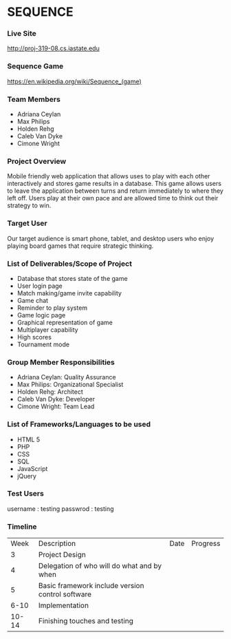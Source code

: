 # SEQUENCE

### Live Site
http://proj-319-08.cs.iastate.edu

### Sequence Game
https://en.wikipedia.org/wiki/Sequence_(game)

### Team Members
- Adriana Ceylan
- Max Philips
- Holden Rehg
- Caleb Van Dyke
- Cimone Wright

### Project Overview
Mobile friendly web application that allows uses to play with each other interactively and stores game results in a database. This game allows users to leave the application between turns and return immediately to where they left off. Users play at their own pace and are allowed time to think out their strategy to win.

### Target User
Our target audience is smart phone, tablet, and desktop users who enjoy playing board games that require strategic thinking.

### List of Deliverables/Scope of Project
- Database that stores state of the game 
- User login page
- Match making/game invite capability 
- Game chat
- Reminder to play system
- Game logic page
- Graphical representation of game
- Multiplayer capability 
- High scores
- Tournament mode 

### Group Member Responsibilities
- Adriana Ceylan: Quality Assurance
- Max Philips: Organizational Specialist
- Holden Rehg: Architect
- Caleb Van Dyke: Developer
- Cimone Wright: Team Lead

### List of Frameworks/Languages to be used
- HTML 5
- PHP
- CSS
- SQL
- JavaScript
- jQuery

### Test Users
username : testing
passwrod : testing

### Timeline

<table>
	<tr>
		<td>Week</td><td>Description</td><td>Date</td><td>Progress</td>
	</tr>
	<tr>
		<td>3</td><td>Project Design</td><td></td><td></td>
	</tr>
	<tr>
		<td>4</td><td>Delegation of who will do what and by when</td><td></td><td></td>
	</tr>
	<tr>
		<td>5</td><td>Basic framework include version control software</td><td></td><td></td>
	</tr>
	<tr>
		<td>6-10</td><td>Implementation</td><td></td><td></td>
	</tr>
	<tr>
		<td>10-14</td><td>Finishing touches and testing</td><td></td><td></td>
	</tr>
</table>
